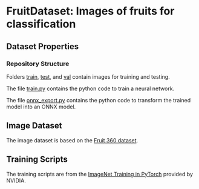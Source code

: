 # FruitDataset: Images of fruits for classification

## Dataset Properties

### Repository Structure
Folders [train](FruitDataset/f360/train), [test](FruitDataset/f360/test), and [val](FruitDataset/f360/val) contain images for training and testing.

The file [train.py](FruitDataset/train.py) contains the python code to train a neural network.

The file [onnx_export.py](FruitDataset/onnx_export.py) contains the python code to transform the trained model into an ONNX model.

## Image Dataset

The image dataset is based on the [Fruit 360 dataset](https://github.com/Horea94/Fruit-Images-Dataset).

## Training Scripts

The training scripts are from the [ImageNet Training in PyTorch](https://github.com/dusty-nv/pytorch-classification/tree/6b8fcd38fee76cae26e43b9bd547491813bf423d) provided by NVIDIA.

